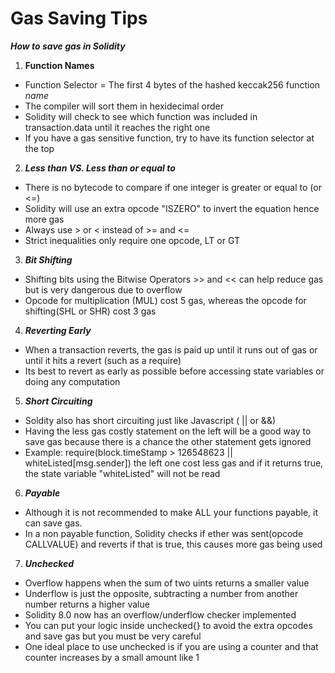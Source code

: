 # Gas Saving Tips



***How to save gas in Solidity***

1. **Function Names**
- Function Selector = The first 4 bytes of the hashed keccak256 function *name*
- The compiler will sort them in hexidecimal order
- Solidity will check to see which function was included in transaction.data until it reaches the right one
- If you have a gas sensitive function, try to have its function selector at the top

2. ***Less than VS. Less than or equal to***
- There is no bytecode to compare if one integer is greater or equal to (or <=)
- Solidity will use an extra opcode "ISZERO" to invert the equation hence more gas
- Always use > or < instead of >= and <=
- Strict inequalities only require one opcode, LT or GT

3. ***Bit Shifting***
- Shifting bits using the Bitwise Operators >> and << can help reduce gas but is very dangerous due to overflow
- Opcode for multiplication (MUL) cost 5 gas, whereas the opcode for shifting(SHL or SHR) cost 3 gas

4. ***Reverting Early***
- When a transaction reverts, the gas is paid up until it runs out of gas or until it hits a revert (such as a require)
- Its best to revert as early as possible before accessing state variables or doing any computation

5. ***Short Circuiting***
- Soldity also has short circuiting just like Javascript ( || or &&)
- Having the less gas costly statement on the left will be a good way to save gas because there is a chance the other statement gets ignored
- Example: require(block.timeStamp > 126548623 || whiteListed[msg.sender]) the left one cost less gas and if it returns true, the state variable "whiteListed" will not be read

6. ***Payable*** 
- Although it is not recommended to make ALL your functions payable, it can save gas.
- In a non payable function, Solidity checks if ether was sent(opcode CALLVALUE) and reverts if that is true, this causes more gas being used

7. ***Unchecked***
- Overflow happens when the sum of two uints returns a smaller value 
- Underflow is just the opposite, subtracting a number from another number returns a higher value
- Solidity 8.0 now has an overflow/underflow checker implemented 
- You can put your logic inside unchecked{} to avoid the extra opcodes and save gas but you must be very careful
- One ideal place to use unchecked is if you are using a counter and that counter increases by a small amount like 1
